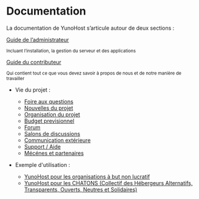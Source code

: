 # Documentation

<p class="lead">
La documentation de YunoHost s’articule autour de deux sections :
</p>

<div class="row text-center">

<div class="col col-md-4 col-md-offset-1">
<a class="btn btn-primary btn-lg" href="/admindoc"><span class="glyphicon glyphicon-lock"></span> Guide de l’administrateur</a>
<p><small class="text-muted">Incluant l’installation, la gestion du serveur et des applications</small></p>
</div>

<div class="col col-md-4 col-md-offset-1">
<a class="btn btn-danger btn-lg" href="/contributordoc"><span class="glyphicon glyphicon-heart"></span> Guide du contributeur</a>
<p><small class="text-muted">Qui contient tout ce que vous devez savoir à propos de nous et de notre manière de travailler</small></p>
</div>

</div>

* Vie du projet :
   * [Foire aux questions](/faq)
   * [Nouvelles du projet](/news)
   * [Organisation du projet](/project_organization)
   * [Budget previsionnel](/project_budget)
   * [Forum](https://forum.yunohost.org)
   * [Salons de discussions](/chat_rooms)
   * [Communication extérieure](/communication)
   * [Support / Aide](/help)
   * [Mécénes et partenaires](/sponsors_partners_fr)

* Exemple d'utilisation :
   * [YunoHost pour les organisations à but non lucratif](/use_case_non-profit_organisations)
   * [YunoHost pour les CHATONS (Collectif des Hébergeurs Alternatifs, Transparents, Ouverts, Neutres et Solidaires)](https://wiki.chatons.org/doku.php/yunohost)
